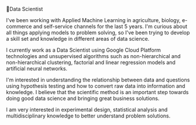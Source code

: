 🔭Data Scientist

I've been working with Applied Machine Learning in agriculture, biology, e-commerce and self-service channels for the last 5 years. I'm curious about all things applying models to problem solving, so I've been trying to develop a skill set and knowledge in different areas of data science.

I currently work as a Data Scientist using Google Cloud Platform technologies and unsupervised algorithms such as non-hierarchical and non-hierarchical clustering, factorial and linear regression models and artificial neural networks.

I'm interested in understanding the relationship between data and questions using hypothesis testing and how to convert raw data into information and knowledge.
I believe that the scientific method is an important step towards doing good data science and bringing great business solutions.

I am very interested in experimental design, statistical analysis and multidisciplinary knowledge to better understand problem solutions.
<!--
**salasouza/salasouza** is a ✨ _special_ ✨ repository because its `README.md` (this file) appears on your GitHub profile.

Here are some ideas to get you started:

- 🔭 I’m currently working on ...
- 🌱 I’m currently learning ...
- 👯 I’m looking to collaborate on ...
- 🤔 I’m looking for help with ...
- 💬 Ask me about ...
- 📫 How to reach me: ...
- 😄 Pronouns: ...
- ⚡ Fun fact: ...
-->
